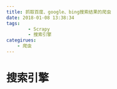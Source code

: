 ```yaml
---
title: 抓取百度、google、bing搜索结果的爬虫
date: 2018-01-08 13:38:34
tags:
        - Scrapy
        - 搜索引擎
categirues:
	- 爬虫
---
```


# 搜索引擎
